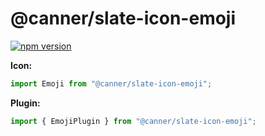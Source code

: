 # @canner/slate-icon-emoji

[![npm version](https://badge.fury.io/js/%40canner%2Fslate-icon-emoji.svg)](https://badge.fury.io/js/%40canner%2Fslate-icon-emoji)

**Icon:**

```js
import Emoji from "@canner/slate-icon-emoji";
```

**Plugin:**

```js
import { EmojiPlugin } from "@canner/slate-icon-emoji";
```
